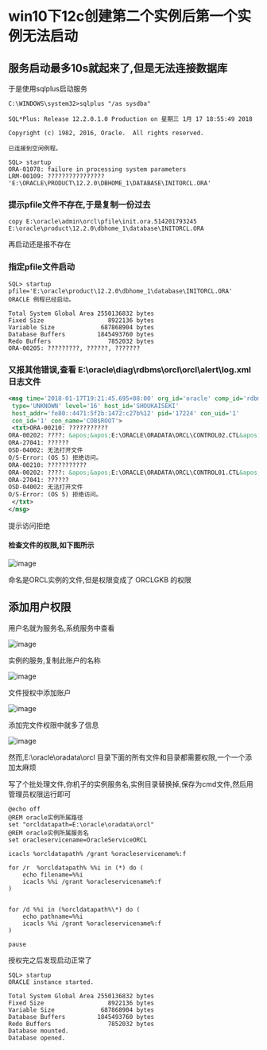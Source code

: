 # win10下12c创建第二个实例后第一个实例无法启动

## 服务启动最多10s就起来了,但是无法连接数据库

于是使用sqlplus启动服务

```
C:\WINDOWS\system32>sqlplus "/as sysdba"

SQL*Plus: Release 12.2.0.1.0 Production on 星期三 1月 17 18:55:49 2018

Copyright (c) 1982, 2016, Oracle.  All rights reserved.

已连接到空闲例程。

SQL> startup
ORA-01078: failure in processing system parameters
LRM-00109: ???????????????? 'E:\ORACLE\PRODUCT\12.2.0\DBHOME_1\DATABASE\INITORCL.ORA'

```

### 提示pfile文件不存在,于是复制一份过去

```
copy E:\oracle\admin\orcl\pfile\init.ora.514201793245 E:\oracle\product\12.2.0\dbhome_1\database\INITORCL.ORA
```

再启动还是报不存在

### 指定pfile文件启动

```
SQL> startup pfile='E:\oracle\product\12.2.0\dbhome_1\database\INITORCL.ORA'
ORACLE 例程已经启动。

Total System Global Area 2550136832 bytes
Fixed Size                  8922136 bytes
Variable Size             687868904 bytes
Database Buffers         1845493760 bytes
Redo Buffers                7852032 bytes
ORA-00205: ?????????, ??????, ???????
```

### 又报其他错误,查看 E:\oracle\diag\rdbms\orcl\orcl\alert\log.xml 日志文件

```Xml
<msg time='2018-01-17T19:21:45.695+08:00' org_id='oracle' comp_id='rdbms'
 type='UNKNOWN' level='16' host_id='SHOUKAISEKI'
 host_addr='fe80::4471:5f2b:1472:c27b%12' pid='17224' con_uid='1'
 con_id='1' con_name='CDB$ROOT'>
 <txt>ORA-00210: ???????????
ORA-00202: ????: &apos;&apos;E:\ORACLE\ORADATA\ORCL\CONTROL02.CTL&apos;&apos;
ORA-27041: ??????
OSD-04002: 无法打开文件
O/S-Error: (OS 5) 拒绝访问。
ORA-00210: ???????????
ORA-00202: ????: &apos;&apos;E:\ORACLE\ORADATA\ORCL\CONTROL01.CTL&apos;&apos;
ORA-27041: ??????
OSD-04002: 无法打开文件
O/S-Error: (OS 5) 拒绝访问。
 </txt>
</msg>
```
提示访问拒绝

#### 检查文件的权限,如下图所示

![image](https://raw.githubusercontent.com/shoukaiseki/blogdoc/master/oracle/win10%E4%B8%8B12c%E5%88%9B%E5%BB%BA%E7%AC%AC%E4%BA%8C%E4%B8%AA%E5%AE%9E%E4%BE%8B%E5%90%8E%E7%AC%AC%E4%B8%80%E4%B8%AA%E5%AE%9E%E4%BE%8B%E6%97%A0%E6%B3%95%E5%90%AF%E5%8A%A8/img/001.png)

命名是ORCL实例的文件,但是权限变成了 ORCLGKB 的权限

## 添加用户权限

用户名就为服务名,系统服务中查看

![image](https://raw.githubusercontent.com/shoukaiseki/blogdoc/master/oracle/win10%E4%B8%8B12c%E5%88%9B%E5%BB%BA%E7%AC%AC%E4%BA%8C%E4%B8%AA%E5%AE%9E%E4%BE%8B%E5%90%8E%E7%AC%AC%E4%B8%80%E4%B8%AA%E5%AE%9E%E4%BE%8B%E6%97%A0%E6%B3%95%E5%90%AF%E5%8A%A8/img/002.png)

实例的服务,复制此账户的名称

![image](https://raw.githubusercontent.com/shoukaiseki/blogdoc/master/oracle/win10%E4%B8%8B12c%E5%88%9B%E5%BB%BA%E7%AC%AC%E4%BA%8C%E4%B8%AA%E5%AE%9E%E4%BE%8B%E5%90%8E%E7%AC%AC%E4%B8%80%E4%B8%AA%E5%AE%9E%E4%BE%8B%E6%97%A0%E6%B3%95%E5%90%AF%E5%8A%A8/img/003.png)

文件授权中添加账户

![image](https://raw.githubusercontent.com/shoukaiseki/blogdoc/master/oracle/win10%E4%B8%8B12c%E5%88%9B%E5%BB%BA%E7%AC%AC%E4%BA%8C%E4%B8%AA%E5%AE%9E%E4%BE%8B%E5%90%8E%E7%AC%AC%E4%B8%80%E4%B8%AA%E5%AE%9E%E4%BE%8B%E6%97%A0%E6%B3%95%E5%90%AF%E5%8A%A8/img/004.png)

添加完文件权限中就多了信息

![image](https://raw.githubusercontent.com/shoukaiseki/blogdoc/master/oracle/win10%E4%B8%8B12c%E5%88%9B%E5%BB%BA%E7%AC%AC%E4%BA%8C%E4%B8%AA%E5%AE%9E%E4%BE%8B%E5%90%8E%E7%AC%AC%E4%B8%80%E4%B8%AA%E5%AE%9E%E4%BE%8B%E6%97%A0%E6%B3%95%E5%90%AF%E5%8A%A8/img/005.png)


然而,E:\oracle\oradata\orcl 目录下面的所有文件和目录都需要权限,一个一个添加太麻烦

写了个批处理文件,你机子的实例服务名,实例目录替换掉,保存为cmd文件,然后用管理员权限运行即可

```Cmd
@echo off
@REM oracle实例所属路径
set "orcldatapath=E:\oracle\oradata\orcl"
@REM oracle实例所属服务名
set oracleservicename=OracleServiceORCL

icacls %orcldatapath% /grant %oracleservicename%:f

for /r  %orcldatapath% %%i in (*) do (
	echo filename=%%i
	icacls %%i /grant %oracleservicename%:f
)


for /d %%i in (%orcldatapath%\*) do (
	echo pathname=%%i
	icacls %%i /grant %oracleservicename%:f
)

pause
```


授权完之后发现启动正常了

```
SQL> startup
ORACLE instance started.

Total System Global Area 2550136832 bytes
Fixed Size                  8922136 bytes
Variable Size             687868904 bytes
Database Buffers         1845493760 bytes
Redo Buffers                7852032 bytes
Database mounted.
Database opened.
```
